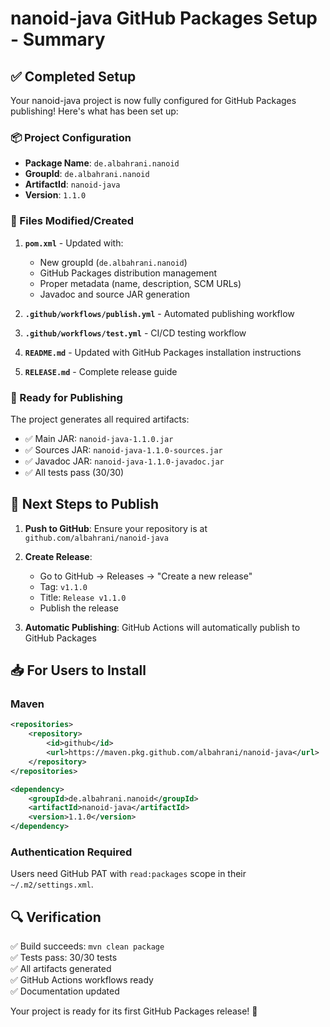 # nanoid-java GitHub Packages Setup - Summary

## ✅ Completed Setup

Your nanoid-java project is now fully configured for GitHub Packages publishing! Here's what has been set up:

### 📦 Project Configuration
- **Package Name**: `de.albahrani.nanoid`
- **GroupId**: `de.albahrani.nanoid`
- **ArtifactId**: `nanoid-java`
- **Version**: `1.1.0`

### 🔧 Files Modified/Created
1. **`pom.xml`** - Updated with:
   - New groupId (`de.albahrani.nanoid`)
   - GitHub Packages distribution management
   - Proper metadata (name, description, SCM URLs)
   - Javadoc and source JAR generation

2. **`.github/workflows/publish.yml`** - Automated publishing workflow
3. **`.github/workflows/test.yml`** - CI/CD testing workflow
4. **`README.md`** - Updated with GitHub Packages installation instructions
5. **`RELEASE.md`** - Complete release guide

### 🚀 Ready for Publishing

The project generates all required artifacts:
- ✅ Main JAR: `nanoid-java-1.1.0.jar`
- ✅ Sources JAR: `nanoid-java-1.1.0-sources.jar`
- ✅ Javadoc JAR: `nanoid-java-1.1.0-javadoc.jar`
- ✅ All tests pass (30/30)

## 🎯 Next Steps to Publish

1. **Push to GitHub**: Ensure your repository is at `github.com/albahrani/nanoid-java`

2. **Create Release**: 
   - Go to GitHub → Releases → "Create a new release"
   - Tag: `v1.1.0`
   - Title: `Release v1.1.0`
   - Publish the release

3. **Automatic Publishing**: GitHub Actions will automatically publish to GitHub Packages

## 📥 For Users to Install

### Maven
```xml
<repositories>
    <repository>
        <id>github</id>
        <url>https://maven.pkg.github.com/albahrani/nanoid-java</url>
    </repository>
</repositories>

<dependency>
    <groupId>de.albahrani.nanoid</groupId>
    <artifactId>nanoid-java</artifactId>
    <version>1.1.0</version>
</dependency>
```

### Authentication Required
Users need GitHub PAT with `read:packages` scope in their `~/.m2/settings.xml`.

## 🔍 Verification

✅ Build succeeds: `mvn clean package`  
✅ Tests pass: 30/30 tests  
✅ All artifacts generated  
✅ GitHub Actions workflows ready  
✅ Documentation updated  

Your project is ready for its first GitHub Packages release! 🎉

